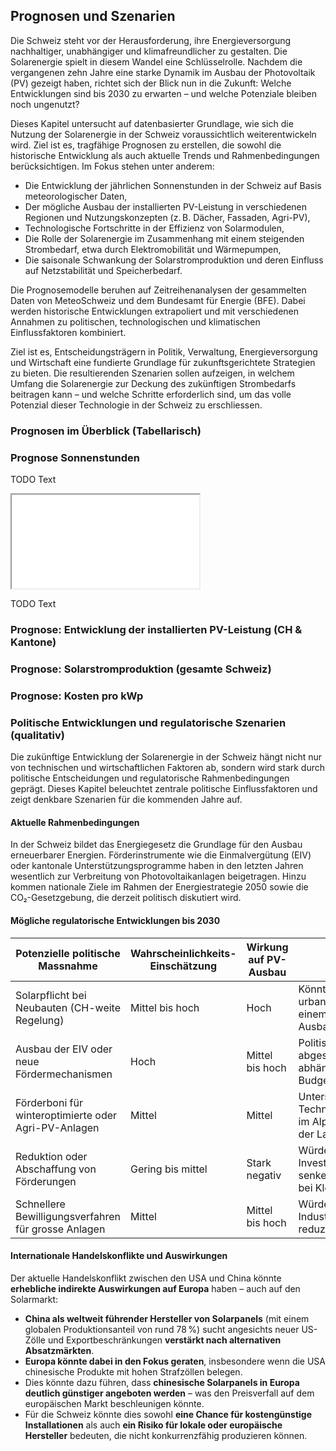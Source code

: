## Prognosen und Szenarien
Die Schweiz steht vor der Herausforderung, ihre Energieversorgung nachhaltiger, unabhängiger und klimafreundlicher zu gestalten. Die Solarenergie spielt in diesem Wandel eine Schlüsselrolle. Nachdem die vergangenen zehn Jahre eine starke Dynamik im Ausbau der Photovoltaik (PV) gezeigt haben, richtet sich der Blick nun in die Zukunft: Welche Entwicklungen sind bis 2030 zu erwarten – und welche Potenziale bleiben noch ungenutzt?

Dieses Kapitel untersucht auf datenbasierter Grundlage, wie sich die Nutzung der Solarenergie in der Schweiz voraussichtlich weiterentwickeln wird. Ziel ist es, tragfähige Prognosen zu erstellen, die sowohl die historische Entwicklung als auch aktuelle Trends und Rahmenbedingungen berücksichtigen. Im Fokus stehen unter anderem:

- Die Entwicklung der jährlichen Sonnenstunden in der Schweiz auf Basis meteorologischer Daten,
- Der mögliche Ausbau der installierten PV-Leistung in verschiedenen Regionen und Nutzungskonzepten (z. B. Dächer, Fassaden, Agri-PV),
- Technologische Fortschritte in der Effizienz von Solarmodulen,
- Die Rolle der Solarenergie im Zusammenhang mit einem steigenden Strombedarf, etwa durch Elektromobilität und Wärmepumpen,
- Die saisonale Schwankung der Solarstromproduktion und deren Einfluss auf Netzstabilität und Speicherbedarf.

Die Prognosemodelle beruhen auf Zeitreihenanalysen der gesammelten Daten von MeteoSchweiz und dem Bundesamt für Energie (BFE). Dabei werden historische Entwicklungen extrapoliert und mit verschiedenen Annahmen zu politischen, technologischen und klimatischen Einflussfaktoren kombiniert.

Ziel ist es, Entscheidungsträgern in Politik, Verwaltung, Energieversorgung und Wirtschaft eine fundierte Grundlage für zukunftsgerichtete Strategien zu bieten. Die resultierenden Szenarien sollen aufzeigen, in welchem Umfang die Solarenergie zur Deckung des zukünftigen Strombedarfs beitragen kann – und welche Schritte erforderlich sind, um das volle Potenzial dieser Technologie in der Schweiz zu erschliessen.

### Prognosen im Überblick (Tabellarisch)  

### Prognose Sonnenstunden

TODO Text

<iframe src="assets/diagramme/sunhours_forecast.html"></iframe>

TODO Text

### Prognose: Entwicklung der installierten PV-Leistung (CH & Kantone)  


### Prognose: Solarstromproduktion (gesamte Schweiz)  



### Prognose: Kosten pro kWp  




### Politische Entwicklungen und regulatorische Szenarien (qualitativ)

Die zukünftige Entwicklung der Solarenergie in der Schweiz hängt nicht nur von technischen und wirtschaftlichen Faktoren ab, sondern wird stark durch politische Entscheidungen und regulatorische Rahmenbedingungen geprägt. Dieses Kapitel beleuchtet zentrale politische Einflussfaktoren und zeigt denkbare Szenarien für die kommenden Jahre auf.

#### Aktuelle Rahmenbedingungen

In der Schweiz bildet das Energiegesetz die Grundlage für den Ausbau erneuerbarer Energien. Förderinstrumente wie die Einmalvergütung (EIV) oder kantonale Unterstützungsprogramme haben in den letzten Jahren wesentlich zur Verbreitung von Photovoltaikanlagen beigetragen. Hinzu kommen nationale Ziele im Rahmen der Energiestrategie 2050 sowie die CO₂-Gesetzgebung, die derzeit politisch diskutiert wird.

#### Mögliche regulatorische Entwicklungen bis 2030

| Potenzielle politische Massnahme                           | Wahrscheinlichkeits-Einschätzung | Wirkung auf PV-Ausbau | Erläuterung                                                                 |
|------------------------------------------------------------|----------------------------------|------------------------|----------------------------------------------------------------------------|
| Solarpflicht bei Neubauten (CH-weite Regelung)             | Mittel bis hoch                  | Hoch                   | Könnte besonders im urbanen Raum zu einem deutlichen Ausbau führen.        |
| Ausbau der EIV oder neue Fördermechanismen                 | Hoch                             | Mittel bis hoch        | Politisch breit abgestützt, aber abhängig von Budgetentscheidungen.        |
| Förderboni für winteroptimierte oder Agri-PV-Anlagen       | Mittel                           | Mittel                 | Unterstützt gezielte Technologien, speziell im Alpenraum oder in der Landwirtschaft. |
| Reduktion oder Abschaffung von Förderungen                 | Gering bis mittel                | Stark negativ          | Würde die Investitionsbereitschaft senken, insbesondere bei Kleinanlagen. |
| Schnellere Bewilligungsverfahren für grosse Anlagen        | Mittel                           | Mittel bis hoch        | Würde Hürden für Industrieprojekte reduzieren.                             |

#### Internationale Handelskonflikte und Auswirkungen

Der aktuelle Handelskonflikt zwischen den USA und China könnte **erhebliche indirekte Auswirkungen auf Europa** haben – auch auf den Solarmarkt:

- **China als weltweit führender Hersteller von Solarpanels** (mit einem globalen Produktionsanteil von rund 78 %) sucht angesichts neuer US-Zölle und Exportbeschränkungen **verstärkt nach alternativen Absatzmärkten**.
- **Europa könnte dabei in den Fokus geraten**, insbesondere wenn die USA chinesische Produkte mit hohen Strafzöllen belegen.  
- Dies könnte dazu führen, dass **chinesische Solarpanels in Europa deutlich günstiger angeboten werden** – was den Preisverfall auf dem europäischen Markt beschleunigen könnte.  
- Für die Schweiz könnte dies sowohl **eine Chance für kostengünstige Installationen** als auch **ein Risiko für lokale oder europäische Hersteller** bedeuten, die nicht konkurrenzfähig produzieren können.
